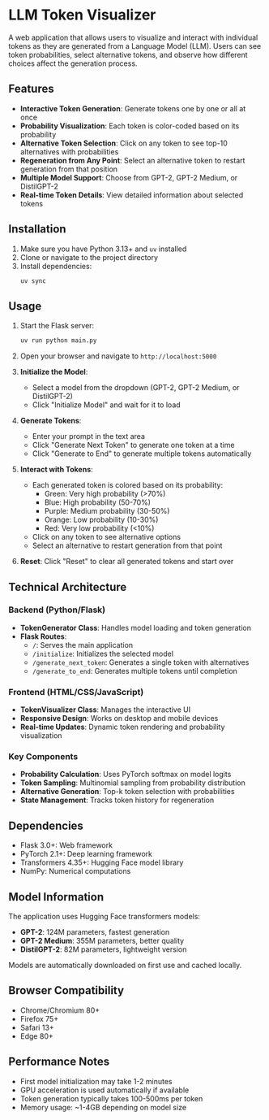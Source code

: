 # LLM Token Visualizer

A web application that allows users to visualize and interact with individual tokens as they are generated from a Language Model (LLM). Users can see token probabilities, select alternative tokens, and observe how different choices affect the generation process.

## Features

- **Interactive Token Generation**: Generate tokens one by one or all at once
- **Probability Visualization**: Each token is color-coded based on its probability
- **Alternative Token Selection**: Click on any token to see top-10 alternatives with probabilities
- **Regeneration from Any Point**: Select an alternative token to restart generation from that position
- **Multiple Model Support**: Choose from GPT-2, GPT-2 Medium, or DistilGPT-2
- **Real-time Token Details**: View detailed information about selected tokens

## Installation

1. Make sure you have Python 3.13+ and `uv` installed
2. Clone or navigate to the project directory
3. Install dependencies:
   ```bash
   uv sync
   ```

## Usage

1. Start the Flask server:
   ```bash
   uv run python main.py
   ```

2. Open your browser and navigate to `http://localhost:5000`

3. **Initialize the Model**:
   - Select a model from the dropdown (GPT-2, GPT-2 Medium, or DistilGPT-2)
   - Click "Initialize Model" and wait for it to load

4. **Generate Tokens**:
   - Enter your prompt in the text area
   - Click "Generate Next Token" to generate one token at a time
   - Click "Generate to End" to generate multiple tokens automatically

5. **Interact with Tokens**:
   - Each generated token is colored based on its probability:
     - Green: Very high probability (>70%)
     - Blue: High probability (50-70%)
     - Purple: Medium probability (30-50%)
     - Orange: Low probability (10-30%)
     - Red: Very low probability (<10%)
   - Click on any token to see alternative options
   - Select an alternative to restart generation from that point

6. **Reset**: Click "Reset" to clear all generated tokens and start over

## Technical Architecture

### Backend (Python/Flask)
- **TokenGenerator Class**: Handles model loading and token generation
- **Flask Routes**:
  - `/`: Serves the main application
  - `/initialize`: Initializes the selected model
  - `/generate_next_token`: Generates a single token with alternatives
  - `/generate_to_end`: Generates multiple tokens until completion

### Frontend (HTML/CSS/JavaScript)
- **TokenVisualizer Class**: Manages the interactive UI
- **Responsive Design**: Works on desktop and mobile devices
- **Real-time Updates**: Dynamic token rendering and probability visualization

### Key Components
- **Probability Calculation**: Uses PyTorch softmax on model logits
- **Token Sampling**: Multinomial sampling from probability distribution
- **Alternative Generation**: Top-k token selection with probabilities
- **State Management**: Tracks token history for regeneration

## Dependencies

- Flask 3.0+: Web framework
- PyTorch 2.1+: Deep learning framework
- Transformers 4.35+: Hugging Face model library
- NumPy: Numerical computations

## Model Information

The application uses Hugging Face transformers models:
- **GPT-2**: 124M parameters, fastest generation
- **GPT-2 Medium**: 355M parameters, better quality
- **DistilGPT-2**: 82M parameters, lightweight version

Models are automatically downloaded on first use and cached locally.

## Browser Compatibility

- Chrome/Chromium 80+
- Firefox 75+
- Safari 13+
- Edge 80+

## Performance Notes

- First model initialization may take 1-2 minutes
- GPU acceleration is used automatically if available
- Token generation typically takes 100-500ms per token
- Memory usage: ~1-4GB depending on model size